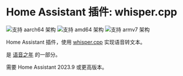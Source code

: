 # Home Assistant 插件: whisper.cpp

![支持 aarch64 架构][aarch64-shield] ![支持 amd64 架构][amd64-shield] ![支持 armv7 架构][armv7-shield]

Home Assistant 插件，使用 [whisper.cpp](https://github.com/ggerganov/whisper.cpp) 实现语音转文本。

是 [语音之年](https://www.home-assistant.io/blog/2022/12/20/year-of-voice/) 的一部分。

需要 Home Assistant 2023.9 或更高版本。

[aarch64-shield]: https://img.shields.io/badge/aarch64-yes-green.svg
[amd64-shield]: https://img.shields.io/badge/amd64-yes-green.svg
[armv7-shield]: https://img.shields.io/badge/armv7-yes-green.svg
[armhf-shield]: https://img.shields.io/badge/armhf-no-red.svg
[i386-shield]: https://img.shields.io/badge/i386-no-red.svg